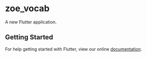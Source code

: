 # zoe_vocab

A new Flutter application.

## Getting Started

For help getting started with Flutter, view our online
[documentation](https://flutter.io/).
